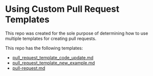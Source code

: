 # Using Custom Pull Request Templates

This repo was created for the sole purpose of determining how to use multiple
templates for creating pull requests.

This repo has the following templates:

- [pull_request_template_code_update.md](./.github/PULL_REQUEST_TEMPLATE/pull_request_template_code_update.md)
- [pull_request_template_new_example.md](./.github/PULL_REQUEST_TEMPLATE/pull_request_template_new_example.md)
- [pull-request.md](./.github/PULL_REQUEST_TEMPLATE/pull_request.md)
